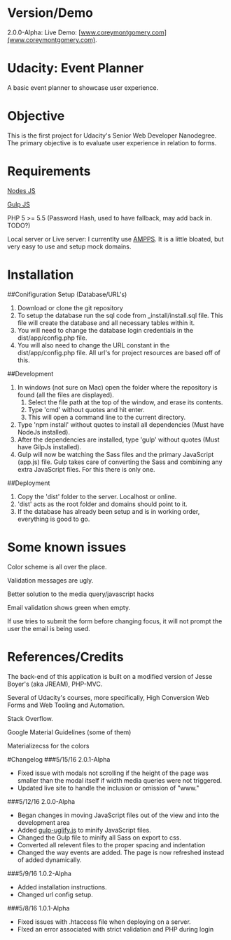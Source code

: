 # Version/Demo
2.0.0-Alpha: Live Demo: [www.coreymontgomery.com](www.coreymontgomery.com).

# Udacity: Event Planner
A basic event planner to showcase user experience.

# Objective
This is the first project for Udacity's Senior Web Developer Nanodegree. The primary objective is to evaluate user experience in relation to forms. 

# Requirements
[Nodes JS](https://nodejs.org/en/)

[Gulp JS](http://gulpjs.com/)

PHP 5 >= 5.5 (Password Hash, used to have fallback, may add back in. TODO?)

Local server or Live server: I currentlty use [AMPPS](http://www.ampps.com/). It is a little bloated, but very easy to use and setup mock domains.

# Installation
##Conifiguration Setup (Database/URL's)
1. Download or clone the git repository
2. To setup the database run the sql code from _install/install.sql file. This file will create the database and all necessary tables within it.
3. You will need to change the database login credentials in the dist/app/config.php file.
4. You will also need to change the URL constant in the dist/app/config.php file.  All url's for project resources are based off of this.

##Development
1. In windows (not sure on Mac) open the folder where the repository is found (all the files are displayed). 
    1. Select the file path at the top of the window, and erase its contents. 
    2. Type 'cmd' without quotes and hit enter.
    3. This will open a command line to the current directory. 
3. Type 'npm install' without quotes to install all dependencies (Must have NodeJs installed).
4. After the dependencies are installed, type 'gulp' without quotes (Must have GilpJs installed).
5. Gulp will now be watching the Sass files and the primary JavaScript (app.js) file. Gulp takes care of converting the Sass and combining any extra JavaScript files. For this there is only one.

##Deployment
1. Copy the 'dist' folder to the server. Localhost or online.
2. 'dist' acts as the root folder and domains should point to it.
3. If the database has already been setup and is in working order, everything is good to go.

# Some known issues

Color scheme is all over the place.

Validation messages are ugly.

Better solution to the media query/javascript hacks

Email validation shows green when empty.

If use tries to submit the form before changing focus, it will not prompt the user the email is being used.

# References/Credits
The back-end of this application is built on a modified version of Jesse Boyer's (aka JREAM), PHP-MVC. 

Several of Udacity's courses, more specifically, High Conversion Web Forms and Web Tooling and Automation.

Stack Overflow.

Google Material Guidelines (some of them)

Materializecss for the colors

#Changelog
###5/15/16 2.0.1-Alpha
* Fixed issue with modals not scrolling if the height of the page was smaller than the modal itself if width media queries were not triggered.
* Updated live site to handle the inclusion or omission of "www."

###5/12/16 2.0.0-Alpha
* Began changes in moving JavaScript files out of the view and into the development area
* Added [gulp-uglify.js](https://www.npmjs.com/package/gulp-uglify) to minify JavaScript files.
* Changed the Gulp file to minify all Sass on export to css.
* Converted all relevent files to the proper spacing and indentation
* Changed the way events are added. The page is now refreshed instead of added dynamically.

###5/9/16 1.0.2-Alpha
* Added installation instructions.
* Changed url config setup.

###5/8/16 1.0.1-Alpha
* Fixed issues with .htaccess file when deploying on a server.
* FIxed an error associated with strict validation and PHP during login
